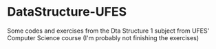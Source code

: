 # DataStructure-UFES
Some codes and exercises from the Dta Structure 1 subject from UFES' Computer Science course
(I'm probably not finishing the exercises)
